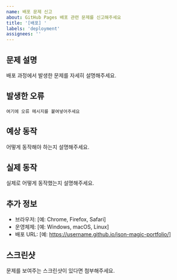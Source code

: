 ```yaml
---
name: 배포 문제 신고
about: GitHub Pages 배포 관련 문제를 신고해주세요
title: '[배포] '
labels: 'deployment'
assignees: ''
---
```


## 문제 설명
배포 과정에서 발생한 문제를 자세히 설명해주세요.

## 발생한 오류
```
여기에 오류 메시지를 붙여넣어주세요
```

## 예상 동작
어떻게 동작해야 하는지 설명해주세요.

## 실제 동작
실제로 어떻게 동작했는지 설명해주세요.

## 추가 정보
- 브라우저: [예: Chrome, Firefox, Safari]
- 운영체제: [예: Windows, macOS, Linux]
- 배포 URL: [예: https://username.github.io/json-magic-portfolio/]

## 스크린샷
문제를 보여주는 스크린샷이 있다면 첨부해주세요.
